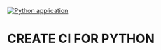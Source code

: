 [![Python application](https://github.com/15thanh09/test-pythom/actions/workflows/python-app.yml/badge.svg)](https://github.com/15thanh09/test-pythom/actions/workflows/python-app.yml)
# CREATE CI FOR PYTHON 
